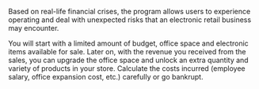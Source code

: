Based on real-life financial crises, the program allows users to experience operating and deal with unexpected risks that an electronic retail business may encounter.

You will start with a limited amount of budget, office space and electronic items available for sale. Later on, with the revenue you received from the sales, you can upgrade the office space and unlock an extra quantity and variety of products in your store. Calculate the costs incurred (employee salary, office expansion cost, etc.) carefully or go bankrupt.
